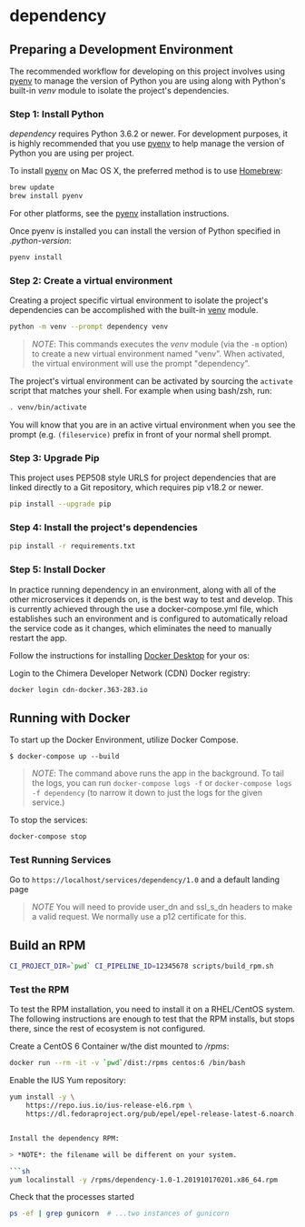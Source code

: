 # dependency

## Preparing a Development Environment

The recommended workflow for developing on this project involves using [pyenv] to
manage the version of Python you are using along with Python's built-in *venv* module
to isolate the project's dependencies.

### Step 1: Install Python

*dependency* requires Python 3.6.2 or newer. For development purposes, it is
highly recommended that you use [pyenv] to help manage the version of Python
you are using per project.

To install [pyenv] on Mac OS X, the preferred method is to use [Homebrew]:

```sh
brew update
brew install pyenv
```

For other platforms, see the [pyenv] installation instructions.

Once pyenv is installed you can install the version of Python specified in
*.python-version*:

```sh
pyenv install
```

[Homebrew]: https://brew.sh/
[pyenv]: https://github.com/yyuu/pyenv

### Step 2: Create a virtual environment

Creating a project specific virtual environment to isolate the project's
dependencies can be accomplished with the built-in [venv] module.

```sh
python -m venv --prompt dependency venv
```

> *NOTE*: This commands executes the *venv* module (via the `-m` option) to
> create a new virtual environment named "venv". When activated, the virtual
> environment will use the prompt "dependency".

The project's virtual environment can be activated by sourcing the `activate`
script that matches your shell. For example when using bash/zsh, run:

```sh
. venv/bin/activate
```

You will know that you are in an active virtual environment when you see the
prompt (e.g. `(fileservice)` prefix in front of your normal shell prompt.

[venv]: https://docs.python.org/3/tutorial/venv.html


### Step 3: Upgrade Pip

This project uses PEP508 style URLS for project dependencies that are linked
directly to a Git repository, which requires pip v18.2 or newer.

```sh
pip install --upgrade pip
```


### Step 4: Install the project's dependencies

```sh
pip install -r requirements.txt
```

### Step 5: Install Docker

In practice running dependency in an environment, along with all of the other
microservices it depends on, is the best way to test and develop. This is
currently achieved through the use a docker-compose.yml file, which establishes
such an environment and is configured to automatically reload the service code
as it changes, which eliminates the need to manually restart the app.

Follow the instructions for installing [Docker Desktop] for your os:

[Docker Desktop]: https://www.docker.com/products/docker-desktop

Login to the Chimera Developer Network (CDN) Docker registry:

```sh
docker login cdn-docker.363-283.io
```


## Running with Docker

To start up the Docker Environment, utilize Docker Compose.
    
    $ docker-compose up --build

> *NOTE*: The command above runs the app in the background. To tail the logs,
> you can run `docker-compose logs -f` or `docker-compose logs -f dependency`
> (to narrow it down to just the logs for the given service.)

To stop the services:

```sh
docker-compose stop
```

### Test Running Services

Go to `https://localhost/services/dependency/1.0` and a default landing page

> *NOTE* You will need to provide user_dn and ssl_s_dn headers to make a valid request. We normally use a p12 certificate for this.


## Build an RPM

```sh
CI_PROJECT_DIR=`pwd` CI_PIPELINE_ID=12345678 scripts/build_rpm.sh
```


### Test the RPM

To test the RPM installation, you need to install it on a RHEL/CentOS
system. The following instructions are enough to test that the RPM installs, but
stops there, since the rest of ecosystem is not configured.


Create a CentOS 6 Container w/the dist mounted to */rpms*:

```sh
docker run --rm -it -v `pwd`/dist:/rpms centos:6 /bin/bash
```

Enable the IUS Yum repository:

```sh
yum install -y \
    https://repo.ius.io/ius-release-el6.rpm \
    https://dl.fedoraproject.org/pub/epel/epel-release-latest-6.noarch.rpm


Install the dependency RPM:

> *NOTE*: the filename will be different on your system.

```sh
yum localinstall -y /rpms/dependency-1.0-1.201910170201.x86_64.rpm
```

Check that the processes started

```sh
ps -ef | grep gunicorn  # ...two instances of gunicorn
```